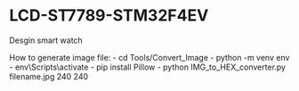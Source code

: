 # LCD-ST7789-STM32F4EV
Desgin smart watch

How to generate image file:
    - cd Tools/Convert_Image
	- python -m venv env
	- env\Scripts\activate
	- pip install Pillow
	- python IMG_to_HEX_converter.py filename.jpg 240 240

